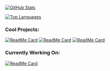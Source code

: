 
<!--
**sanjithudupa/sanjithudupa** is a ✨ _special_ ✨ repository because its `README.md` (this file) appears on your GitHub profile.

Here are some ideas to get you started:

- 🔭 I’m currently working on ...
- 🌱 I’m currently learning ...
- 👯 I’m looking to collaborate on ...
- 🤔 I’m looking for help with ...
- 💬 Ask me about ...
- 📫 How to reach me: ...
- 😄 Pronouns: ...
- ⚡ Fun fact: ...
-->

[![GitHub Stats](https://github-readme-stats.vercel.app/api?username=sanjithudupa)](https://github.com/anuraghazra/github-readme-stats)

[![Top Languages](https://github-readme-stats.vercel.app/api/top-langs/?username=sanjithudupa&hide=g-code)](https://github.com/anuraghazra/github-readme-stats)

### Cool Projects:
[![ReadMe Card](https://github-readme-stats.vercel.app/api/pin/?username=sanjithudupa&repo=bike-race-tracker)](https://github.com/sanjithudupa/bike-race-tracker)
[![ReadMe Card](https://github-readme-stats.vercel.app/api/pin/?username=sanjithudupa&repo=embroidery-digitizer)](https://github.com/sanjithudupa/embroidery-digitizer)
[![ReadMe Card](https://github-readme-stats.vercel.app/api/pin/?username=sanjithudupa&repo=when-pigs-fly)](https://github.com/sanjithudupa/when-pigs-fly)

### Currently Working On:
[![ReadMe Card](https://github-readme-stats.vercel.app/api/pin/?username=sanjithudupa&repo=face-animation)](https://github.com/anuraghazra/github-readme-stats)
